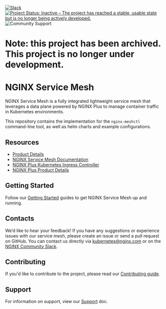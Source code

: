 <!-- markdownlint-disable-next-line first-line-h1 -->
[![Slack](https://img.shields.io/badge/slack-%23nginx--service--mesh-green?logo=slack)](https://nginxcommunity.slack.com/channels/nginx-service-mesh)
[![Project Status: Inactive – The project has reached a stable, usable state but is no longer being actively developed.](https://www.repostatus.org/badges/latest/inactive.svg)](https://www.repostatus.org/#inactive)
![Community Support](https://badgen.net/badge/support/community/green?icon=awesome)

# Note: this project has been archived. This project is no longer under development. #

# NGINX Service Mesh

NGINX Service Mesh is a fully integrated lightweight service mesh that leverages a data plane powered by NGINX Plus to manage container traffic in Kubernetes environments.

This repository contains the implementation for the `nginx-meshctl` command-line tool, as well as helm charts and example configurations.

## Resources

- [Product Details](https://www.nginx.com/products/nginx-service-mesh/)
- [NGINX Service Mesh Documentation](https://docs.nginx.com/nginx-service-mesh)
- [NGINX Plus Kubernetes Ingress Controller](https://www.nginx.com/products/nginx-ingress-controller/)
- [NGINX Plus Product Details](https://www.nginx.com/products/nginx/)

## Getting Started

Follow our [Getting Started](https://docs.nginx.com/nginx-service-mesh/get-started/) guides to get NGINX Service Mesh up and running.

## Contacts

We’d like to hear your feedback! If you have any suggestions or experience issues with our service mesh, please create an issue or send a pull request on GitHub.
You can contact us directly via [kubernetes@nginx.com](mailto:kubernetes@nginx.com) or on the [NGINX Community Slack](https://nginxcommunity.slack.com/channels/nginx-service-mesh).

## Contributing

If you'd like to contribute to the project, please read our [Contributing guide](CONTRIBUTING.md).

## Support

For information on support, view our [Support](https://docs.nginx.com/nginx-service-mesh/support/contact-support/) doc.
